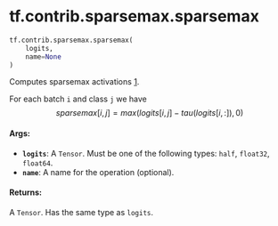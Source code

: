 <div itemscope itemtype="http://developers.google.com/ReferenceObject">
<meta itemprop="name" content="tf.contrib.sparsemax.sparsemax" />
<meta itemprop="path" content="Stable" />
</div>

# tf.contrib.sparsemax.sparsemax

``` python
tf.contrib.sparsemax.sparsemax(
    logits,
    name=None
)
```

Computes sparsemax activations [1].

For each batch `i` and class `j` we have
  $$sparsemax[i, j] = max(logits[i, j] - tau(logits[i, :]), 0)$$

[1]: https://arxiv.org/abs/1602.02068

#### Args:

* <b>`logits`</b>: A `Tensor`. Must be one of the following types: `half`, `float32`,
    `float64`.
* <b>`name`</b>: A name for the operation (optional).


#### Returns:

A `Tensor`. Has the same type as `logits`.